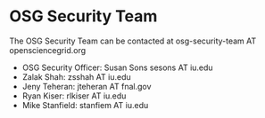 # OSG Security Team

The OSG Security Team can be contacted at osg-security-team AT opensciencegrid.org

- OSG Security Officer: Susan Sons sesons AT iu.edu
- Zalak Shah: zsshah AT iu.edu
- Jeny Teheran: jteheran AT fnal.gov
- Ryan Kiser: rlkiser AT iu.edu
- Mike Stanfield: stanfiem AT iu.edu
